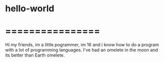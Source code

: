 # hello-world
================
================

Hi my friends, im a little pogrammer, im 16 and i know how to do a program with a lot of programming languages. I've had an omelete in the moon and its better than Earth omelete.

